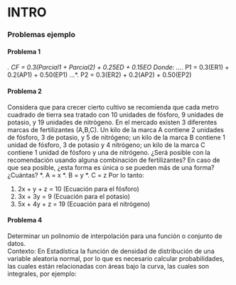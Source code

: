 # INTRO
### Problemas ejemplo
#### Problema 1
*. CF = 0.3(Parcial1 + Parcial2) + 0.25ED + 0.15EO
Donde:
...*. P1 = 0.3(ER1) + 0.2(AP1) + 0.50(EP1)
...*. P2 = 0.3(ER2) + 0.2(AP2) + 0.50(EP2)

#### Problema 2
Considera que para crecer cierto cultivo se recomienda que cada metro cuadrado de tierra sea tratado con 10 unidades de fósforo, 9 unidades de potasio, y 19 unidades de nitrógeno. En el mercado existen 3 diferentes marcas de fertilizantes (A,B,C). Un kilo de la marca A contiene 2 unidades de fósforo, 3 de potasio, y 5 de nitrógeno; un kilo de la marca B contiene 1 unidad de fósforo, 3 de potasio y 4 nitrógeno; un kilo de la marca C contiene 1 unidad de fósforo y una de nitrógeno.
¿Será posible con la recomendación usando alguna combinación de fertilizantes? En caso de que sea posible, ¿esta forma es única o se pueden más de una forma? ¿Cuántas?
*. A = x
*. B = y
*. C = z
Por lo tanto:
1. 2x + y + z = 10 (Ecuación para el fósforo)
2. 3x + 3y = 9 (Ecuación para el potasio)
3. 5x + 4y + z = 19 (Ecuación para el nitrógeno)

#### Problema 4
Determinar un polinomio de interpolación para una función o conjunto de datos.  
Contexto: En Estadística la función de densidad de distribución de una variable aleatoria normal, por lo que es necesario calcular probabilidades, las cuales están relacionadas con áreas bajo la curva, las cuales son integrales, por ejemplo:

